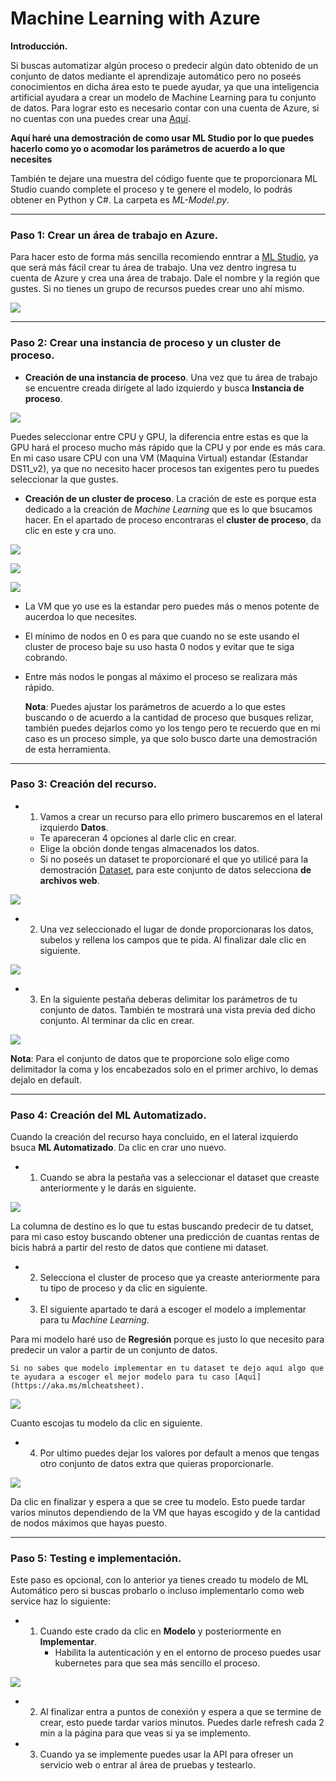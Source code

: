 # Machine Learning with Azure


**Introducción.**


Si buscas automatizar algún proceso o predecir algún dato obtenido de un conjunto de datos mediante el aprendizaje automático pero no poseés conocimientos en dicha área esto te puede ayudar, ya que una inteligencia artificial ayudara a crear un modelo de Machine Learning para tu conjunto de datos.
Para lograr esto es necesario contar con una cuenta de Azure, si no cuentas con una puedes crear una [Aquí](https://azure.microsoft.com/es-es/get-started/azure-portal/).

**Aquí haré una demostración de como usar ML Studio por lo que puedes hacerlo como yo o acomodar los parámetros de acuerdo a lo que necesites**

También te dejare una muestra del código fuente que te proporcionara ML Studio cuando complete el proceso y te genere el modelo, lo podrás obtener en Python y C#. La carpeta es *ML-Model.py*.


----------------------------------------------


### Paso 1: Crear un área de trabajo en Azure.

Para hacer esto de forma más sencilla recomiendo enntrar a [ML Studio](https://ml.azure.com/), ya que será más fácil crear tu área de trabajo.
Una vez dentro ingresa tu cuenta de Azure y crea una área de trabajo.
Dale el nombre y la región que gustes. Si no tienes un grupo de recursos puedes crear uno ahí mismo.

![](Pictures\Picture1.png)

------------------------------


### Paso 2: Crear una instancia de proceso y un cluster de proceso.

- **Creación de una instancia de proceso**.
Una vez que tu área de trabajo se encuentre creada dirígete al lado izquierdo y busca **Instancia de proceso**.

![](Pictures\Picture2.png)

Puedes seleccionar entre CPU y GPU, la diferencia entre estas es que la GPU hará el proceso mucho más rápido que la CPU y por ende es más cara.
En mi caso usare CPU con una VM (Maquina Virtual) estandar (Estandar DS11_v2), ya que no necesito hacer procesos tan exigentes pero tu puedes seleccionar la que gustes.


- **Creación de un cluster de proceso**.
La cración de este es porque esta dedicado a la creación de *Machine Learning* que es lo que bsucamos hacer.
En el apartado de proceso encontraras el **cluster de proceso**, da clic en este y cra uno.

![](Pictures\Picture3.png)

![](Pictures\Picture3.png)

![](Pictures\Picture5.png)

- La VM que yo use es la estandar pero puedes más o menos potente de aucerdoa lo que necesites.
- El mínimo de nodos en 0 es para que cuando no se este usando el cluster de proceso baje su uso hasta 0 nodos y evitar que te siga cobrando.
- Entre más nodos le pongas al máximo el proceso se realizara más rápido.

    **Nota**: Puedes ajustar los parámetros de acuerdo a lo que estes buscando o de acuerdo a la cantidad de proceso que busques relizar, también puedes dejarlos como yo los tengo pero te recuerdo que en mi caso es un proceso simple, ya que solo busco darte una demostración de esta herramienta.

------------------------------------------


### Paso 3: Creación del recurso.

- 1. Vamos a crear un recurso para ello primero buscaremos en el lateral izquierdo **Datos**.
    - Te apareceran 4 opciones al darle clic en crear.
    - Elige la obción donde tengas almacenados los datos.
    - Si no poseés un dataset te proporcionaré el que yo utilicé para la demostración [Dataset](https://aka.ms/bike-rentals), para este conjunto de datos selecciona **de archivos web**.

![](Pictures\Picture7.png)

- 2. Una vez seleccionado el lugar de donde proporcionaras los datos, subelos y rellena los campos que te pida. Al finalizar dale clic en siguiente.

![](Pictures\Picture8.png)

- 3. En la siguiente pestaña deberas delimitar los parámetros de tu conjunto de datos. También te mostrará una vista previa ded dicho conjunto. Al terminar da clic en crear.

![](Pictures\Picture9.png)

**Nota**: Para el conjunto de datos que te proporcione solo elige como delimitador la coma y los encabezados solo en el primer archivo, lo demas dejalo en default.

------------------------------------------


### Paso 4: Creación del ML Automatizado.

Cuando la creación del recurso haya concluido, en el lateral izquierdo bsuca **ML Automatizado**. Da clic en crar uno nuevo.

- 1. Cuando se abra la pestaña vas a seleccionar el dataset que creaste anteriormente y le darás en siguiente.

![](Pictures\Picture10.png)

La columna de destino es lo que tu estas buscando predecir de tu datset, para mi caso estoy buscando obtener una predicción de cuantas rentas de bicis habrá a partir del resto de datos que contiene mi dataset.

- 2. Selecciona el cluster de proceso que ya creaste anteriormente para tu tipo de proceso y da clic en siguiente.

- 3. El siguiente apartado te dará a escoger el modelo a implementar para tu *Machine Learning*.

Para mi modelo haré uso de **Regresión** porque es justo lo que necesito para predecir un valor a partir de un conjunto de datos.

    Si no sabes que modelo implementar en tu dataset te dejo aquí algo que te ayudara a escoger el mejor modelo para tu caso [Aquí](https://aka.ms/mlcheatsheet).

![](Pictures\Picture11.png)

Cuanto escojas tu modelo da clic en siguiente.

- 4. Por ultimo puedes dejar los valores por default a menos que tengas otro conjunto de datos extra que quieras proporcionarle.

![](Pictures\Picture12.png)

Da clic en finalizar y espera a que se cree tu modelo. Esto puede tardar varios minutos dependiendo de la VM que hayas escogído y de la cantidad de nodos máximos que hayas puesto.

------------------------------------


### Paso 5: Testing e implementación.

Este paso es opcional, con lo anterior ya tienes creado tu modelo de ML Automático pero si buscas probarlo o incluso implementarlo como web service haz lo siguiente:

- 1. Cuando este crado da clic en **Modelo** y posteriormente en **Implementar**.
        - Habilita la autenticación y en el entorno de proceso puedes usar kubernetes para que sea más sencillo el proceso.

![](Pictures\Picture13.png)

- 2. Al finalizar entra a puntos de conexión y espera a que se termine de crear, esto puede tardar varios minutos. Puedes darle refresh cada 2 min a la página para que veas si ya se implemento.

- 3. Cuando ya se implemente puedes usar la API para ofreser un servicio web o entrar al área de pruebas y testearlo.





